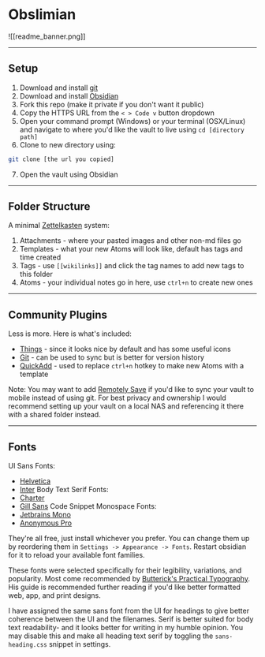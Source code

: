 # Obslimian

![[readme_banner.png]]

---
## Setup

1. Download and install [git](https://git-scm.com/downloads)
2. Download and install [Obsidian](https://obsidian.md/)
3. Fork this repo (make it private if you don't want it public)
4. Copy the HTTPS URL from the `< > Code v` button dropdown
5. Open your command prompt (Windows) or your terminal (OSX/Linux) and navigate to where you'd like the vault to live using `cd [directory path]`
6. Clone to new directory using:
```sh
git clone [the url you copied]
``` 
7. Open the vault using Obsidian

---
## Folder Structure
A minimal [Zettelkasten](https://zettelkasten.de/introduction/) system:
1. Attachments - where your pasted images and other non-md files go
2. Templates - what your new Atoms will look like, default has tags and time created
3. Tags - use `[[wikilinks]]` and click the tag names to add new tags to this folder
4. Atoms - your individual notes go in here, use `ctrl+n` to create new ones

---
## Community Plugins
Less is more. Here is what's included:
- [Things](https://github.com/colineckert/obsidian-things) - since it looks nice by default and has some useful icons
- [Git](https://github.com/Vinzent03/obsidian-git) - can be used to sync but is better for version history
- [QuickAdd](https://github.com/chhoumann/quickadd) - used to replace `ctrl+n` hotkey to make new Atoms with a template

Note: You may want to add [Remotely Save](https://github.com/remotely-save/remotely-save) if you'd like to sync your vault to mobile instead of using git. For best privacy and ownership I would recommend setting up your vault on a local NAS and referencing it there with a shared folder instead.

---
## Fonts
UI Sans Fonts:
- [Helvetica](https://font.download/font/helvetica-255)
- [Inter](https://fonts.google.com/specimen/Inter)
Body Text Serif Fonts:
- [Charter](https://practicaltypography.com/charter.html)
- [Gill Sans](https://font.download/font/gill-sans-std)
Code Snippet Monospace Fonts:
- [Jetbrains Mono](https://www.jetbrains.com/lp/mono/)
- [Anonymous Pro](https://www.marksimonson.com/fonts/view/anonymous-pro)

They're all free, just install whichever you prefer. You can change them up by reordering them in `Settings -> Appearance -> Fonts`. Restart obsidian for it to reload your available font families.

These fonts were selected specifically for their legibility, variations, and popularity. Most come recommended by [Butterick's Practical Typography](https://practicaltypography.com/). His guide is recommended further reading if you'd like better formatted web, app, and print designs.

I have assigned the same sans font from the UI for headings to give better coherence between the UI and the filenames. Serif is better suited for body text readability- and it looks better for writing in my humble opinion. You may disable this and make all heading text serif by toggling the `sans-heading.css` snippet in settings.